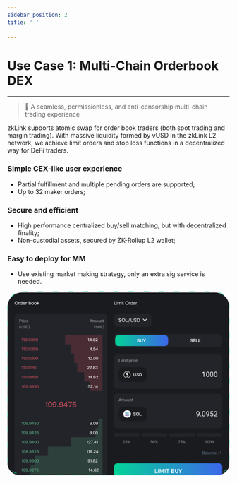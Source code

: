 ```yaml
---
sidebar_position: 2
title: ' '

---
```


# Use Case 1: Multi-Chain Orderbook DEX

---
> **🥇** <span className="highlight">A seamless, permissionless, and anti-censorship multi-chain trading experience</span>

zkLink supports atomic swap for order book traders (both spot trading and margin trading). With massive liquidity formed by vUSD in the zkLink L2 network, we achieve limit orders and stop loss functions in a decentralized way for DeFi traders.

### Simple CEX-like user experience
- Partial fulfillment and multiple pending orders are supported;
- Up to 32 maker orders;

### Secure and efficient
- High performance centralized buy/sell matching, but with decentralized finality;
- Non-custodial assets, secured by ZK-Rollup L2 wallet;

### Easy to deploy for MM
- Use existing market making strategy, only an extra sig service is needed.


<div className="cancel-md-margin cancel-img">

![zkLink Layer2 Engine](../../static/img/orderbook.jpg)

</div>
